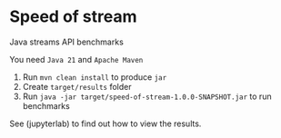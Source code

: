 # Speed of stream

Java streams API benchmarks

You need `Java 21` and `Apache Maven`

1. Run `mvn clean install` to produce `jar`
1. Create `target/results` folder
1. Run `java -jar target/speed-of-stream-1.0.0-SNAPSHOT.jar` to run benchmarks

See (jupyterlab) to find out how to view the results.
